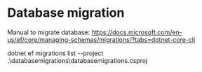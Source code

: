 ﻿# Database migration

Manual to migrate database:
https://docs.microsoft.com/en-us/ef/core/managing-schemas/migrations/?tabs=dotnet-core-cli

dotnet ef migrations list --project .\databasemigrations\databasemigrations.csproj
